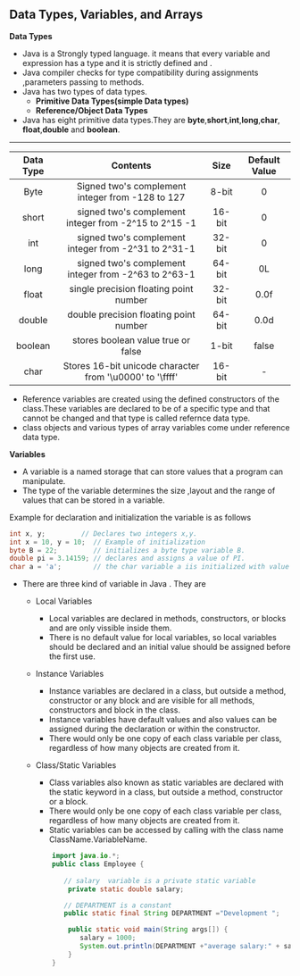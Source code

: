 ## Data Types, Variables, and Arrays

**Data Types**
- Java is a Strongly typed language. it means that every variable  and expression has a type and it is strictly defined and .
- Java compiler checks for type compatibility during assignments ,parameters passing to methods.
- Java has two types of data types.
    - **Primitive Data Types(simple Data types)**
    - **Reference/Object Data Types**
- Java has eight primitive data types.They are **byte**,**short**,**int**,**long**,**char**, **float**,**double** and **boolean**.

---
| Data Type |                         Contents                        |  Size  | Default Value |
|:---------:|:-------------------------------------------------------:|:------:|:-------------:|
|    Byte   |    Signed two's complement integer from -128 to 127     |  8-bit |       0       |
|   short   |  signed two's complement integer from -2^15 to 2^15 -1  | 16-bit |       0       |
|    int    |   signed two's complement integer from -2^31 to 2^31-1  | 32-bit |       0       |
|    long   |   signed two's complement integer from -2^63 to 2^63-1  | 64-bit |       0L      |
|  float    |          single precision floating point number           | 32-bit |  0.0f |
|  double |           double precision floating point number          | 64-bit |  0.0d |
| boolean |             stores boolean value true or false            |  1-bit | false |
|   char  | Stores 16-bit unicode character from '\u0000' to '\ffff'  | 16-bit |   -   |

- Reference variables are created using the defined constructors of the class.These variables are declared to be of a specific type and that cannot be changed and that type is called refernce data type.
- class objects and various types of array variables come under reference data type.

**Variables**
- A variable is a named storage that can store values that a program can manipulate.
- The type of the variable determines the size ,layout and the range of values that can be stored in a variable.

Example for declaration and initialization  the variable is as follows

```Java
int x, y;         // Declares two integers x,y.
int x = 10, y = 10;  // Example of initialization
byte B = 22;         // initializes a byte type variable B.
double pi = 3.14159; // declares and assigns a value of PI.
char a = 'a';        // the char variable a iis initialized with value 'a'
```
- There are three kind of variable  in Java . They are 
    - Local Variables
        - Local variables are declared in methods, constructors, or blocks and are only vissible inside them.
        - There is no default value for local variables, so local variables should be declared and an initial value should be assigned before the first use.

    - Instance Variables
        - Instance variables are declared in a class, but outside a method, constructor or any block and are visible for all methods, constructors and block in the class.
        - Instance variables have default values and also values can be assigned during the declaration or within the constructor.
        - There would only be one copy of each class variable per class, regardless of how many objects are created from it.

    - Class/Static Variables
        - Class variables also known as static variables are declared with the static keyword in a class, but outside a method, constructor or a block.
        - There would only be one copy of each class variable per class, regardless of how many objects are created from it.
        - Static variables can be accessed by calling with the class name ClassName.VariableName.
        
        ```Java
            import java.io.*;
            public class Employee {
            
               // salary  variable is a private static variable
                private static double salary;

               // DEPARTMENT is a constant
               public static final String DEPARTMENT ="Development ";

                public static void main(String args[]) {
                   salary = 1000;
                   System.out.println(DEPARTMENT +"average salary:" + salary);
                }
            }
```

